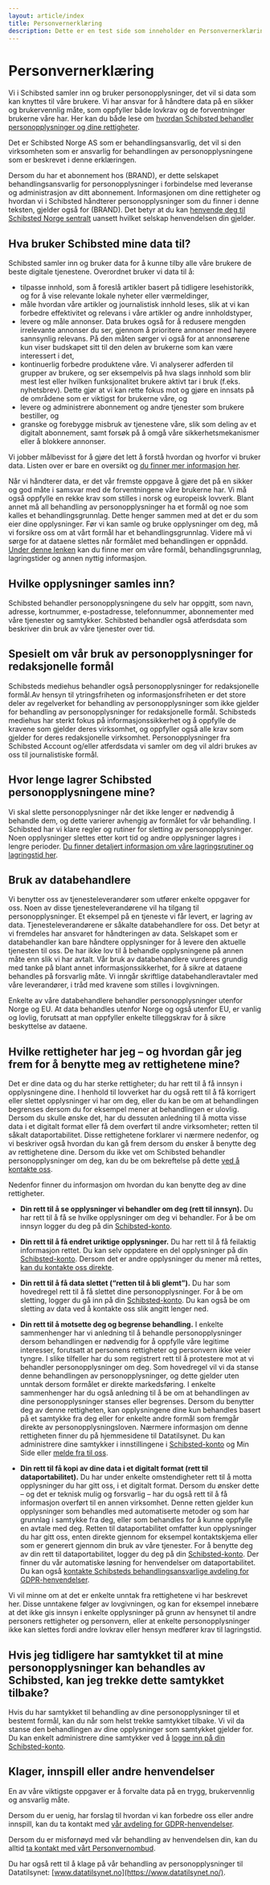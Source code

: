 ```yaml
---
layout: article/index
title: Personvernerklæring
description: Dette er en test side som inneholder en Personvernerklæring
---
```


# Personvernerklæring

Vi i Schibsted samler inn og bruker personopplysninger, det vil si data som kan knyttes til våre brukere. Vi har ansvar for å håndtere data på en sikker og brukervennlig måte, som oppfyller både lovkrav og de forventninger brukerne våre har. Her kan du både lese om [hvordan Schibsted behandler personopplysninger og dine rettigheter](https://info.privacy.schibsted.com/no/).

Det er Schibsted Norge AS som er behandlingsansvarlig, det vil si den virksomheten som er ansvarlig for behandlingen av personopplysningene som er beskrevet i denne erklæringen.

Dersom du har et abonnement hos (BRAND), er dette selskapet behandlingsansvarlig for personopplysninger i forbindelse med leveranse og administrasjon av ditt abonnement. Informasjonen om dine rettigheter og hvordan vi i Schibsted håndterer personopplysninger som du finner i denne teksten, gjelder også for (BRAND). Det betyr at du kan [henvende deg til Schibsted Norge sentralt](https://goo.gl/forms/50C38563tAxaZR4x1) uansett hvilket selskap henvendelsen din gjelder.

## Hva bruker Schibsted mine data til?

Schibsted samler inn og bruker data for å kunne tilby alle våre brukere de beste digitale tjenestene. Overordnet bruker vi data til å:

* tilpasse innhold, som å foreslå artikler basert på tidligere lesehistorikk, og for å vise relevante lokale nyheter eller værmeldinger,
* måle hvordan våre artikler og journalistisk innhold leses, slik at vi kan forbedre effektivitet og relevans i våre artikler og andre innholdstyper,
* levere og måle annonser. Data brukes også for å redusere mengden irrelevante annonser du ser, gjennom å prioritere annonser med høyere sannsynlig relevans. På den måten sørger vi også for at annonsørene kun viser budskapet sitt til den delen av brukerne som kan være interessert i det,
* kontinuerlig forbedre produktene våre. Vi analyserer adferden til grupper av brukere, og ser eksempelvis på hva slags innhold som blir mest lest eller hvilken funksjonalitet brukere aktivt tar i bruk (f.eks. nyhetsbrev). Dette gjør at vi kan rette fokus mot og gjøre en innsats på de områdene som er viktigst for brukerne våre, og
* levere og administrere abonnement og andre tjenester som brukere bestiller, og
* granske og forebygge misbruk av tjenestene våre, slik som deling av et digitalt abonnement, samt forsøk på å omgå våre sikkerhetsmekanismer eller å blokkere annonser.

Vi jobber målbevisst for å gjøre det lett å forstå hvordan og hvorfor vi bruker data. Listen over er bare en oversikt og [du finner mer informasjon her](https://info.privacy.schibsted.com/no).

Når vi håndterer data, er det vår fremste oppgave å gjøre det på en sikker og god måte i samsvar med de forventningene våre brukerne har. Vi må også oppfylle en rekke krav som stilles i norsk og europeisk lovverk. Blant annet må all behandling av personopplysninger ha et formål og noe som kalles et behandlingsgrunnlag. Dette henger sammen med at det er du som eier dine opplysninger. Før vi kan samle og bruke opplysninger om deg, må vi forsikre oss om at vårt formål har et behandlingsgrunnlag. Videre må vi sørge for at dataene slettes når formålet med behandlingen er oppnådd. [Under denne lenken](https://info.privacy.schibsted.com/no/) kan du finne mer om våre formål, behandlingsgrunnlag, lagringstider og annen nyttig informasjon.

## Hvilke opplysninger samles inn?

Schibsted behandler personopplysningene du selv har oppgitt, som navn, adresse, kortnummer, e-postadresse, telefonnummer, abonnementer med våre tjenester og samtykker. Schibsted behandler også atferdsdata som beskriver din bruk av våre tjenester over tid.

## Spesielt om vår bruk av personopplysninger for redaksjonelle formål

Schibsteds mediehus behandler også personopplysninger for redaksjonelle formål.Av hensyn til ytringsfriheten og informasjonsfriheten er det store deler av regelverket for behandling av personopplysninger som ikke gjelder for behandling av personopplysninger for redaksjonelle formål. Schibsteds mediehus har sterkt fokus på informasjonssikkerhet og å oppfylle de kravene som gjelder deres virksomhet, og oppfyller også alle krav som gjelder for deres redaksjonelle virksomhet. Personopplysninger fra Schibsted Account og/eller atferdsdata vi samler om deg vil aldri brukes av oss til journalistiske formål.

## Hvor lenge lagrer Schibsted personopplysningene mine?

Vi skal slette personopplysninger når det ikke lenger er nødvendig å behandle dem, og dette varierer avhengig av formålet for vår behandling. I Schibsted har vi klare regler og rutiner for sletting av personopplysninger. Noen opplysninger slettes etter kort tid og andre opplysninger lagres i lengre perioder. [Du finner detaljert informasjon om våre lagringsrutiner og lagringstid her](https://info.privacy.schibsted.com/no).

## Bruk av databehandlere

Vi benytter oss av tjenesteleverandører som utfører enkelte oppgaver for oss. Noen av disse tjenesteleverandørene vil ha tilgang til personopplysninger. Et eksempel på en tjeneste vi får levert, er lagring av data. Tjenesteleverandørene er såkalte databehandlere for oss. Det betyr at vi fremdeles har ansvaret for håndteringen av data. Selskapet som er databehandler kan bare håndtere opplysninger for å levere den aktuelle tjenesten til oss. De har ikke lov til å behandle opplysningene på annen måte enn slik vi har avtalt. Vår bruk av databehandlere vurderes grundig med tanke på blant annet informasjonssikkerhet, for å sikre at dataene behandles på forsvarlig måte. Vi inngår skriftlige databehandleravtaler med våre leverandører, i tråd med kravene som stilles i lovgivningen.

Enkelte av våre databehandlere behandler personopplysninger utenfor Norge og EU. At data behandles utenfor Norge og også utenfor EU, er vanlig og lovlig, forutsatt at man oppfyller enkelte tilleggskrav for å sikre beskyttelse av dataene.

## Hvilke rettigheter har jeg – og hvordan går jeg frem for å benytte meg av rettighetene mine?

Det er dine data og du har sterke rettigheter; du har rett til å få innsyn i opplysningene dine. I henhold til lovverket har du også rett til å få korrigert eller slettet opplysninger vi har om deg, eller du kan be om at behandlingen begrenses dersom du for eksempel mener at behandlingen er ulovlig. Dersom du skulle ønske det, har du dessuten anledning til å motta visse data i et digitalt format eller få dem overført til andre virksomheter; retten til såkalt dataportabilitet. Disse rettighetene forklarer vi nærmere nedenfor, og vi beskriver også hvordan du kan gå frem dersom du ønsker å benytte deg av rettighetene dine. Dersom du ikke vet om Schibsted behandler personopplysninger om deg, kan du be om bekreftelse på dette [ved å kontakte oss](https://goo.gl/forms/50C38563tAxaZR4x1).

Nedenfor finner du informasjon om hvordan du kan benytte deg av dine rettigheter.

* __Din rett til å se opplysninger vi behandler om deg (rett til innsyn).__ Du har rett til å få se hvilke opplysninger om deg vi behandler. For å be om innsyn logger du deg på din [Schibsted-konto](https://payment.schibsted.no/account/privacy).

* __Din rett til å få endret uriktige opplysninger.__ Du har rett til å få feilaktig informasjon rettet. Du kan selv oppdatere en del opplysninger på din [Schibsted-konto](https://payment.schibsted.no/account/privacy). Dersom det er andre opplysninger du mener må rettes, [kan du kontakte oss direkte](https://goo.gl/forms/50C38563tAxaZR4x1).

* __Din rett til å få data slettet (“retten til å bli glemt”).__ Du har som hovedregel rett til å få slettet dine personopplysninger. For å be om sletting, logger du gå inn på din [Schibsted-konto](https://payment.schibsted.no/account/privacy). Du kan også be om sletting av data ved å kontakte oss slik angitt lenger ned.

* __Din rett til å motsette deg og begrense behandling.__ I enkelte sammenhenger har vi anledning til å behandle personopplysninger dersom behandlingen er nødvendig for å oppfylle våre legitime interesser, forutsatt at personens rettigheter og personvern ikke veier tyngre. I slike tilfeller har du som registrert rett til å protestere mot at vi behandler personopplysninger om deg. Som hovedregel vil vi da stanse denne behandlingen av personopplysninger, og dette gjelder uten unntak dersom formålet er direkte markedsføring. I enkelte sammenhenger har du også anledning til å be om at behandlingen av dine personopplysninger stanses eller begrenses. Dersom du benytter deg av denne rettigheten, kan opplysningene dine kun behandles basert på et samtykke fra deg eller for enkelte andre formål som fremgår direkte av personopplysningsloven. Nærmere informasjon om denne rettigheten finner du på hjemmesidene til Datatilsynet. Du kan administrere dine samtykker i innstillingene i [Schibsted-konto](https://payment.schibsted.no/account/privacy) og Min Side eller [melde fra til oss](https://goo.gl/forms/50C38563tAxaZR4x1).

* __Din rett til få kopi av dine data i et digitalt format (rett til dataportabilitet).__ Du har under enkelte omstendigheter rett til å motta opplysninger du har gitt oss, i et digitalt format. Dersom du ønsker dette – og det er teknisk mulig og forsvarlig – har du også rett til å få informasjon overført til en annen virksomhet. Denne retten gjelder kun opplysninger som behandles med automatiserte metoder og som har grunnlag i samtykke fra deg, eller som behandles for å kunne oppfylle en avtale med deg. Retten til dataportabilitet omfatter kun opplysninger du har gitt oss, enten direkte gjennom for eksempel kontaktskjema eller som er generert gjennom din bruk av våre tjenester. For å benytte deg av din rett til dataportabilitet, logger du deg på din [Schibsted-konto](https://aboutme.schibsted.com/p/spid.no/download). Der finner du vår automatiske løsning for henvendelser om dataportabilitet. Du kan også [kontakte Schibsteds behandlingsansvarlige avdeling for GDPR-henvendelser](https://goo.gl/forms/50C38563tAxaZR4x1).

Vi vil minne om at det er enkelte unntak fra rettighetene vi har beskrevet her. Disse unntakene følger av lovgivningen, og kan for eksempel innebære at det ikke gis innsyn i enkelte opplysninger på grunn av hensynet til andre personers rettigheter og personvern, eller at enkelte personopplysninger ikke kan slettes fordi andre lovkrav eller hensyn medfører krav til lagringstid.

## Hvis jeg tidligere har samtykket til at mine personopplysninger kan behandles av Schibsted, kan jeg trekke dette samtykket tilbake?

Hvis du har samtykket til behandling av dine personopplysninger til et bestemt formål, kan du når som helst trekke samtykket tilbake. Vi vil da stanse den behandlingen av dine opplysninger som samtykket gjelder for. Du kan enkelt administrere dine samtykker ved å [logge inn på din Schibsted-konto](https://payment.schibsted.no/account/privacy).

## Klager, innspill eller andre henvendelser

En av våre viktigste oppgaver er å forvalte data på en trygg, brukervennlig og ansvarlig måte.

Dersom du er uenig, har forslag til hvordan vi kan forbedre oss eller andre innspill, kan du ta kontakt med [vår avdeling for GDPR-henvendelser](https://goo.gl/forms/bqkJuSQQDSKKQt7r2).

Dersom du er misfornøyd med vår behandling av henvendelsen din, kan du alltid [ta kontakt med vårt Personvernombud](https://goo.gl/forms/9E15Z5G2Ks0oO3P02).

Du har også rett til å klage på vår behandling av personopplysninger til Datatilsynet: [www.datatilsynet.no](https://www.datatilsynet.no/).
